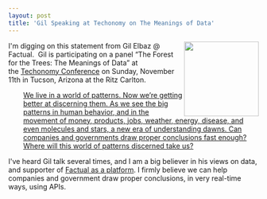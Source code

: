 ```yaml
---
layout: post
title: 'Gil Speaking at Techonomy on The Meanings of Data'
---
```

<p><img src="https://s3.amazonaws.com/kinlane-productions/api-evangelist/factual/gil-elbaz-factual.jpg" alt="" width="150" align="right" /></p>
<p>I'm digging on this statement from Gil Elbaz @ Factual. &nbsp;<span>Gil is participating on a panel &ldquo;The Forest for the Trees: The Meanings of Data&rdquo; at the&nbsp;<a href="http://techonomy.com/conf/12-tucson/" target="_blank">Techonomy Conference</a>&nbsp;</span><span>on Sunday, November 11th in Tucson, Arizona at the Ritz Carlton.&nbsp;</span></p>
<p style="padding-left: 30px;"><span><a href="http://blog.factual.com/gil-speaking-at-techonomy-on-the-meanings-of-data">We live in a world of patterns. Now we&rsquo;re getting better at discerning them. As we see the big patterns in human behavior, and in the movement of money, products, jobs, weather, energy, disease, and even molecules and stars, a new era of understanding dawns. Can companies and governments draw proper conclusions fast enough? Where will this world of patterns discerned take us?</a></span></p>
<p>I've heard Gil talk several times, and I am a big believer in his views on data, and supporter of <a href="http://www.factual.com/">Factual as a platform</a>. I firmly believe we can help companies and government draw proper conclusions, in very real-time ways, using APIs.</p>